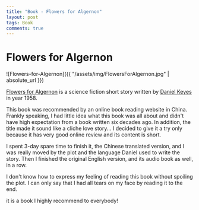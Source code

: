```yaml
---
title: "Book - Flowers for Algernon"
layout: post
tags: Book
comments: true
---
```


# Flowers for Algernon

![Flowers-for-Algernon]({{ "/assets/img/FlowersForAlgernon.jpg" | absolute_url }})

[Flowers for Algernon](https://en.wikipedia.org/wiki/Flowers_for_Algernon) is a science fiction short story written by [Daniel Keyes](https://en.wikipedia.org/wiki/Daniel_Keyes) in year 1958.

This book was recommended by an online book reading website in China. Frankly speaking, I had little idea what this book was all about  and didn't have high expectation from a book written six decades ago. In addition, the title made it sound like a cliche love story... I decided to give it a try only because it has very good online review and its content is short.

I spent 3-day spare time to finish it, the Chinese translated version, and I was really moved by the plot and the language Daniel used to write the story.
Then I finished the original English version, and its audio book as well, in a row.

I don't know how to express my feeling of reading this book without spoiling the plot. I can only say that I had all tears on my face by reading it to the end.

it is a book I highly recommend to everybody!
